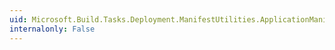 ```yaml
---
uid: Microsoft.Build.Tasks.Deployment.ManifestUtilities.ApplicationManifest.XmlOSMinor
internalonly: False
---
```

